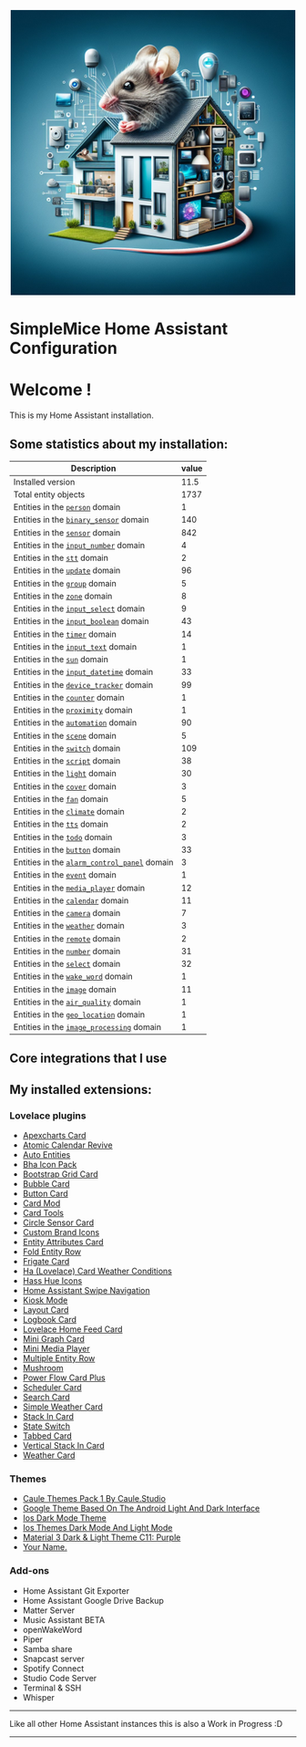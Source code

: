 <p align="center">
  <img width="500" height="500" src="https://github.com/simplemice/home-assistant/blob/main/screenshot/logo.jpg">

# SimpleMice Home Assistant Configuration

</p>


# Welcome !

This is my Home Assistant installation.

## Some statistics about my installation:

Description | value
--|--
Installed version | 11.5
Total entity objects | 1737
Entities in the [`person`](https://www.home-assistant.io/components/person) domain | 1
Entities in the [`binary_sensor`](https://www.home-assistant.io/components/binary_sensor) domain | 140
Entities in the [`sensor`](https://www.home-assistant.io/components/sensor) domain | 842
Entities in the [`input_number`](https://www.home-assistant.io/components/input_number) domain | 4
Entities in the [`stt`](https://www.home-assistant.io/components/stt) domain | 2
Entities in the [`update`](https://www.home-assistant.io/components/update) domain | 96
Entities in the [`group`](https://www.home-assistant.io/components/group) domain | 5
Entities in the [`zone`](https://www.home-assistant.io/components/zone) domain | 8
Entities in the [`input_select`](https://www.home-assistant.io/components/input_select) domain | 9
Entities in the [`input_boolean`](https://www.home-assistant.io/components/input_boolean) domain | 43
Entities in the [`timer`](https://www.home-assistant.io/components/timer) domain | 14
Entities in the [`input_text`](https://www.home-assistant.io/components/input_text) domain | 1
Entities in the [`sun`](https://www.home-assistant.io/components/sun) domain | 1
Entities in the [`input_datetime`](https://www.home-assistant.io/components/input_datetime) domain | 33
Entities in the [`device_tracker`](https://www.home-assistant.io/components/device_tracker) domain | 99
Entities in the [`counter`](https://www.home-assistant.io/components/counter) domain | 1
Entities in the [`proximity`](https://www.home-assistant.io/components/proximity) domain | 1
Entities in the [`automation`](https://www.home-assistant.io/components/automation) domain | 90
Entities in the [`scene`](https://www.home-assistant.io/components/scene) domain | 5
Entities in the [`switch`](https://www.home-assistant.io/components/switch) domain | 109
Entities in the [`script`](https://www.home-assistant.io/components/script) domain | 38
Entities in the [`light`](https://www.home-assistant.io/components/light) domain | 30
Entities in the [`cover`](https://www.home-assistant.io/components/cover) domain | 3
Entities in the [`fan`](https://www.home-assistant.io/components/fan) domain | 5
Entities in the [`climate`](https://www.home-assistant.io/components/climate) domain | 2
Entities in the [`tts`](https://www.home-assistant.io/components/tts) domain | 2
Entities in the [`todo`](https://www.home-assistant.io/components/todo) domain | 3
Entities in the [`button`](https://www.home-assistant.io/components/button) domain | 33
Entities in the [`alarm_control_panel`](https://www.home-assistant.io/components/alarm_control_panel) domain | 3
Entities in the [`event`](https://www.home-assistant.io/components/event) domain | 1
Entities in the [`media_player`](https://www.home-assistant.io/components/media_player) domain | 12
Entities in the [`calendar`](https://www.home-assistant.io/components/calendar) domain | 11
Entities in the [`camera`](https://www.home-assistant.io/components/camera) domain | 7
Entities in the [`weather`](https://www.home-assistant.io/components/weather) domain | 3
Entities in the [`remote`](https://www.home-assistant.io/components/remote) domain | 2
Entities in the [`number`](https://www.home-assistant.io/components/number) domain | 31
Entities in the [`select`](https://www.home-assistant.io/components/select) domain | 32
Entities in the [`wake_word`](https://www.home-assistant.io/components/wake_word) domain | 1
Entities in the [`image`](https://www.home-assistant.io/components/image) domain | 11
Entities in the [`air_quality`](https://www.home-assistant.io/components/air_quality) domain | 1
Entities in the [`geo_location`](https://www.home-assistant.io/components/geo_location) domain | 1
Entities in the [`image_processing`](https://www.home-assistant.io/components/image_processing) domain | 1

## Core integrations that I use

## My installed extensions:

### Lovelace plugins
- [Apexcharts Card](https://github.com/RomRider/apexcharts-card)
- [Atomic Calendar Revive](https://github.com/totaldebug/atomic-calendar-revive)
- [Auto Entities](https://github.com/thomasloven/lovelace-auto-entities)
- [Bha Icon Pack](https://github.com/hulkhaugen/hass-bha-icons)
- [Bootstrap Grid Card](https://github.com/ownbee/bootstrap-grid-card)
- [Bubble Card](https://github.com/Clooos/Bubble-Card)
- [Button Card](https://github.com/custom-cards/button-card)
- [Card Mod](https://github.com/thomasloven/lovelace-card-mod)
- [Card Tools](https://github.com/thomasloven/lovelace-card-tools)
- [Circle Sensor Card](https://github.com/custom-cards/circle-sensor-card)
- [Custom Brand Icons](https://github.com/elax46/custom-brand-icons)
- [Entity Attributes Card](https://github.com/custom-cards/entity-attributes-card)
- [Fold Entity Row](https://github.com/thomasloven/lovelace-fold-entity-row)
- [Frigate Card](https://github.com/dermotduffy/frigate-hass-card)
- [Ha (Lovelace) Card Weather Conditions](https://github.com/r-renato/ha-card-weather-conditions)
- [Hass Hue Icons](https://github.com/arallsopp/hass-hue-icons)
- [Home Assistant Swipe Navigation](https://github.com/zanna-37/hass-swipe-navigation)
- [Kiosk Mode](https://github.com/NemesisRE/kiosk-mode)
- [Layout Card](https://github.com/thomasloven/lovelace-layout-card)
- [Logbook Card](https://github.com/royto/logbook-card)
- [Lovelace Home Feed Card](https://github.com/gadgetchnnel/lovelace-home-feed-card)
- [Mini Graph Card](https://github.com/kalkih/mini-graph-card)
- [Mini Media Player](https://github.com/kalkih/mini-media-player)
- [Multiple Entity Row](https://github.com/benct/lovelace-multiple-entity-row)
- [Mushroom](https://github.com/piitaya/lovelace-mushroom)
- [Power Flow Card Plus](https://github.com/flixlix/power-flow-card-plus)
- [Scheduler Card](https://github.com/nielsfaber/scheduler-card)
- [Search Card](https://github.com/postlund/search-card)
- [Simple Weather Card](https://github.com/kalkih/simple-weather-card)
- [Stack In Card](https://github.com/custom-cards/stack-in-card)
- [State Switch](https://github.com/thomasloven/lovelace-state-switch)
- [Tabbed Card](https://github.com/kinghat/tabbed-card)
- [Vertical Stack In Card](https://github.com/ofekashery/vertical-stack-in-card)
- [Weather Card](https://github.com/bramkragten/weather-card)

### Themes
- [Caule Themes Pack 1   By Caule.Studio](https://github.com/orickcorreia/caule-themes-pack-1)
- [Google Theme   Based On The Android Light And Dark Interface](https://github.com/JuanMTech/google-theme)
- [Ios Dark Mode Theme](https://github.com/basnijholt/lovelace-ios-dark-mode-theme)
- [Ios Themes   Dark Mode And Light Mode](https://github.com/basnijholt/lovelace-ios-themes)
- [Material 3 Dark & Light Theme C11: Purple](https://github.com/AmoebeLabs/HA-Theme_M3-C11-Purple)
- [Your Name.](https://github.com/Nihvel/your_name)

### Add-ons
- Home Assistant Git Exporter
- Home Assistant Google Drive Backup
- Matter Server
- Music Assistant BETA
- openWakeWord
- Piper
- Samba share
- Snapcast server
- Spotify Connect
- Studio Code Server
- Terminal & SSH
- Whisper

***

Like all other Home Assistant instances this is also a Work in Progress :D

***